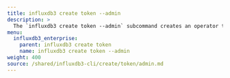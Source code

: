 ```yaml
---
title: influxdb3 create token --admin
description: >
  The `influxdb3 create token --admin` subcommand creates an operator token or named admin token with full administrative privileges for server actions.
menu:
  influxdb3_enterprise:
    parent: influxdb3 create token
    name: influxdb3 create token --admin
weight: 400
source: /shared/influxdb3-cli/create/token/admin.md
---
```


<!-- The content for this page is at
// SOURCE content/shared/influxdb3-cli/create/token/admin.md
-->